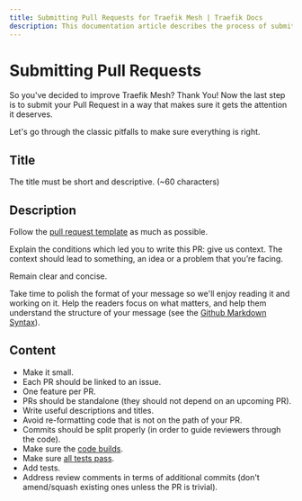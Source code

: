 ```yaml
---
title: Submitting Pull Requests for Traefik Mesh | Traefik Docs
description: This documentation article describes the process of submitting a pull request for Traefik Mesh.
---
```


# Submitting Pull Requests

So you've decided to improve Traefik Mesh? Thank You! Now the last step is to submit your Pull Request in a way that makes sure 
it gets the attention it deserves.

Let's go through the classic pitfalls to make sure everything is right. 

## Title

The title must be short and descriptive. (~60 characters)

## Description

Follow the [pull request template](https://github.com/traefik/mesh/blob/master/.github/PULL_REQUEST_TEMPLATE.md) 
as much as possible.

Explain the conditions which led you to write this PR: give us context. The context should lead to something, an idea or 
a problem that you’re facing.

Remain clear and concise.

Take time to polish the format of your message so we'll enjoy reading it and working on it. Help the readers focus on 
what matters, and help them understand the structure of your message (see the [Github Markdown Syntax](https://help.github.com/articles/github-flavored-markdown)).

## Content

- Make it small.
- Each PR should be linked to an issue.
- One feature per PR.
- PRs should be standalone (they should not depend on an upcoming PR).
- Write useful descriptions and titles.
- Avoid re-formatting code that is not on the path of your PR.
- Commits should be split properly (in order to guide reviewers through the code).
- Make sure the [code builds](building-testing.md).
- Make sure [all tests pass](building-testing.md).
- Add tests.
- Address review comments in terms of additional commits (don't amend/squash existing ones unless the PR is trivial).
